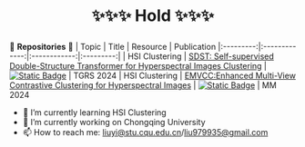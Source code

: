 # <p align="center">✨✨✨ Hold ✨✨✨</p>

🌱 **Repositories** 🌱
|   Topic   |     Title     |    Resource  | Publication
|:---------:|:-------------:|:------------:|:---------:|
|   HSI Clustering  |   [SDST: Self-supervised Double-Structure Transformer for Hyperspectral Images Clustering](https://ieeexplore.ieee.org/stamp/stamp.jsp?tp=&arnumber=10462168) | [![Static Badge](https://img.shields.io/badge/PDF-Download-blue])](https://ieeexplore.ieee.org/stamp/stamp.jsp?tp=&arnumber=10462168) | TGRS 2024
|   HSI Clustering  |   [EMVCC:Enhanced Multi-View Contrastive Clustering for Hyperspectral Images](https://github.com/YiLiu1999/EMVCC) | [![Static Badge](https://img.shields.io/badge/PDF-Download-pink])](https://openreview.net/forum?id=Twe5GWM0Hl&noteId=Twe5GWM0Hl) | MM 2024


- 🌱 I’m currently learning HSI Clustering
- 🔭 I’m currently working on Chongqing University
- 📫 How to reach me: liuyi@stu.cqu.edu.cn/liu979935@gmail.com
<!--
**XY-boy/XY-boy** is a ✨ _special_ ✨ repository because its `README.md` (this file) appears on your GitHub profile.

Here are some ideas to get you started:

- 🔭 I’m currently working on ...
- 🌱 I’m currently learning HSI Clustering
- 👯 I’m looking to collaborate on ...
- 🤔 I’m looking for help with ...
- 💬 Ask me about ...
- 📫 How to reach me: ...
- 😄 Pronouns: ...
- ⚡ Fun fact: ...
-->
